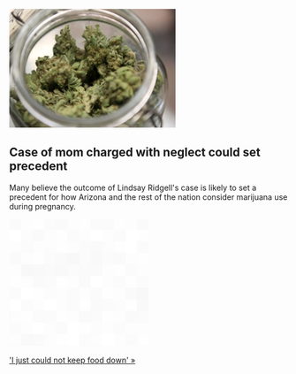
![Case of mom charged with neglect could set precedent](./20210915175853.png)
## Case of mom charged with neglect could set precedent

Many believe the outcome of Lindsay Ridgell's case is likely to set a precedent for how Arizona and the rest of the nation consider marijuana use during pregnancy.

![pic](../square_bg.png)

['I just could not keep food down' »](https://www.yahoo.com/news/case-arizona-mom-charged-child-162204844.html)
